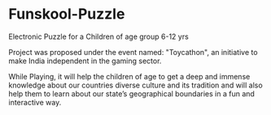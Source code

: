 # Funskool-Puzzle
Electronic Puzzle for a Children of age group 6-12 yrs 

Project was proposed under the event named: "Toycathon", an initiative to make India independent in the gaming sector. 

While Playing, it will help the children of age to get a deep and immense knowledge about our countries diverse culture and its tradition and will also help them to learn about our state’s geographical boundaries in a fun and interactive way.
